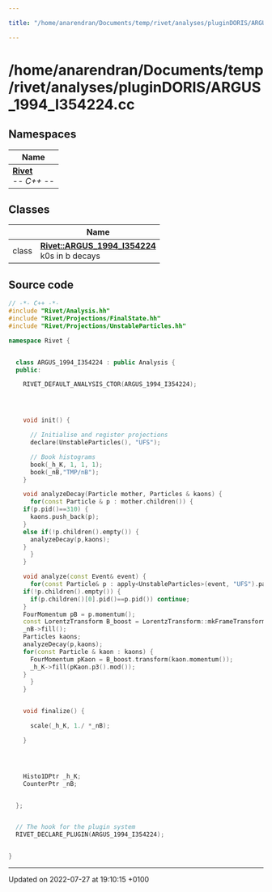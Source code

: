 ```yaml
---

title: "/home/anarendran/Documents/temp/rivet/analyses/pluginDORIS/ARGUS_1994_I354224.cc"

---
```


# /home/anarendran/Documents/temp/rivet/analyses/pluginDORIS/ARGUS_1994_I354224.cc



## Namespaces

| Name           |
| -------------- |
| **[Rivet](http://example.org/namespaces/namespacerivet/)** <br>-*- C++ -*-  |

## Classes

|                | Name           |
| -------------- | -------------- |
| class | **[Rivet::ARGUS_1994_I354224](http://example.org/classes/classrivet_1_1argus__1994__i354224/)** <br>k0s in b decays  |




## Source code

```cpp
// -*- C++ -*-
#include "Rivet/Analysis.hh"
#include "Rivet/Projections/FinalState.hh"
#include "Rivet/Projections/UnstableParticles.hh"

namespace Rivet {


  class ARGUS_1994_I354224 : public Analysis {
  public:

    RIVET_DEFAULT_ANALYSIS_CTOR(ARGUS_1994_I354224);




    void init() {

      // Initialise and register projections
      declare(UnstableParticles(), "UFS");

      // Book histograms
      book(_h_K, 1, 1, 1);
      book(_nB,"TMP/nB");
    }

    void analyzeDecay(Particle mother, Particles & kaons) {
      for(const Particle & p : mother.children()) {
    if(p.pid()==310) {
      kaons.push_back(p);
    }
    else if(!p.children().empty()) {
      analyzeDecay(p,kaons);
    } 
      }
    }

    void analyze(const Event& event) {
      for(const Particle& p : apply<UnstableParticles>(event, "UFS").particles(Cuts::abspid==511 or Cuts::abspid==521)) {
    if(!p.children().empty()) {
      if(p.children()[0].pid()==p.pid()) continue;
    }
    FourMomentum pB = p.momentum();
    const LorentzTransform B_boost = LorentzTransform::mkFrameTransformFromBeta(pB.betaVec());
    _nB->fill();
    Particles kaons;
    analyzeDecay(p,kaons);
    for(const Particle & kaon : kaons) {
      FourMomentum pKaon = B_boost.transform(kaon.momentum());
      _h_K->fill(pKaon.p3().mod());
    }
      }
    }


    void finalize() {

      scale(_h_K, 1./ *_nB);

    }




    Histo1DPtr _h_K;
    CounterPtr _nB;


  };


  // The hook for the plugin system
  RIVET_DECLARE_PLUGIN(ARGUS_1994_I354224);


}
```


-------------------------------

Updated on 2022-07-27 at 19:10:15 +0100
